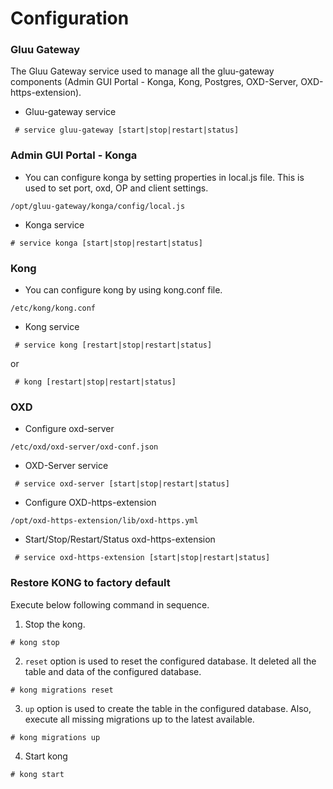 # Configuration

### Gluu Gateway

The Gluu Gateway service used to manage all the gluu-gateway components (Admin GUI Portal - Konga, Kong, Postgres, OXD-Server, OXD-https-extension).

* Gluu-gateway service

```
 # service gluu-gateway [start|stop|restart|status]
```

### Admin GUI Portal - Konga

* You can configure konga by setting properties in local.js file. This is used to set port, oxd, OP and client settings.

```
/opt/gluu-gateway/konga/config/local.js
```

* Konga service

```
# service konga [start|stop|restart|status]
```

### Kong

* You can configure kong by using kong.conf file.

```
/etc/kong/kong.conf
```

* Kong service

```
 # service kong [restart|stop|restart|status]
```

or 

```
 # kong [restart|stop|restart|status]
```

### OXD

* Configure oxd-server

```
/etc/oxd/oxd-server/oxd-conf.json
```

* OXD-Server service

```
 # service oxd-server [start|stop|restart|status]
```

* Configure OXD-https-extension

```
/opt/oxd-https-extension/lib/oxd-https.yml
```

* Start/Stop/Restart/Status oxd-https-extension

```
 # service oxd-https-extension [start|stop|restart|status]
```

### Restore KONG to factory default

Execute below following command in sequence.

1. Stop the kong.

```
# kong stop
```

2. `reset` option is used to reset the configured database. It deleted all the table and data of the configured database.

```
# kong migrations reset
```

3. `up` option is used to create the table in the configured database. Also, execute all missing migrations up to the latest available.

```
# kong migrations up
```

4. Start kong

```
# kong start
```